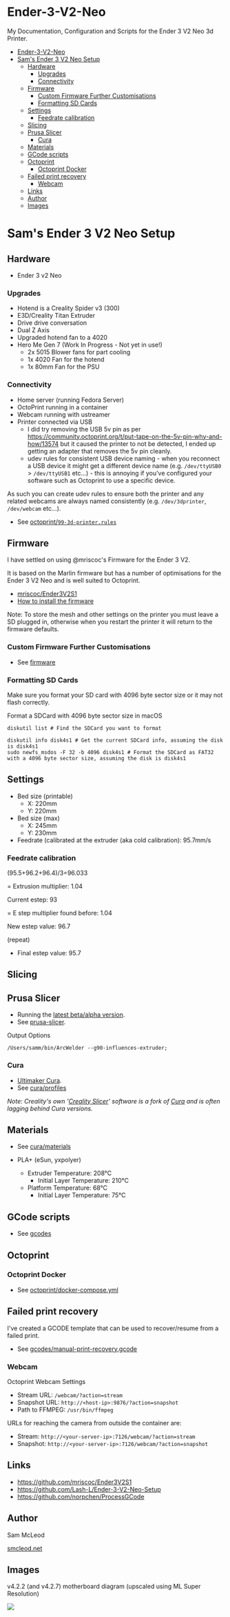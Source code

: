 # Ender-3-V2-Neo

My Documentation, Configuration and Scripts for the Ender 3 V2 Neo 3d Printer.

- [Ender-3-V2-Neo](#ender-3-v2-neo)
- [Sam's Ender 3 V2 Neo Setup](#sams-ender-3-v2-neo-setup)
  - [Hardware](#hardware)
    - [Upgrades](#upgrades)
    - [Connectivity](#connectivity)
  - [Firmware](#firmware)
    - [Custom Firmware Further Customisations](#custom-firmware-further-customisations)
    - [Formatting SD Cards](#formatting-sd-cards)
  - [Settings](#settings)
    - [Feedrate calibration](#feedrate-calibration)
  - [Slicing](#slicing)
  - [Prusa Slicer](#prusa-slicer)
    - [Cura](#cura)
  - [Materials](#materials)
  - [GCode scripts](#gcode-scripts)
  - [Octoprint](#octoprint)
    - [Octoprint Docker](#octoprint-docker)
  - [Failed print recovery](#failed-print-recovery)
    - [Webcam](#webcam)
  - [Links](#links)
  - [Author](#author)
  - [Images](#images)

# Sam's Ender 3 V2 Neo Setup

## Hardware

- Ender 3 v2 Neo

### Upgrades

- Hotend is a Creality Spider v3 (300)
- E3D/Creality Titan Extruder
- Drive drive conversation
- Dual Z Axis
- Upgraded hotend fan to a 4020
- Hero Me Gen 7 (Work In Progress - Not yet in use!)
  - 2x 5015 Blower fans for part cooling
  - 1x 4020 Fan for the hotend
  - 1x 80mm Fan for the PSU

### Connectivity

- Home server (running Fedora Server)
- OctoPrint running in a container
- Webcam running with ustreamer
- Printer connected via USB
  - I did try removing the USB 5v pin as per <https://community.octoprint.org/t/put-tape-on-the-5v-pin-why-and-how/13574> but it caused the printer to not be detected, I ended up getting an adapter that removes the 5v pin cleanly.
  - udev rules for consistent USB device naming - when you reconnect a USB device it might get a different device name (e.g. `/dev/ttyUSB0` > `/dev/ttyUSB1` etc...) - this is annoying if you've configured your software such as Octoprint to use a specific device.

As such you can create udev rules to ensure both the printer and any related webcams are always named consistently (e.g. `/dev/3dprinter`, `/dev/webcam` etc...).

- See [octoprint/`99-3d-printer.rules`](octoprint/99-3d-printer.rules)

## Firmware

I have settled on using @mriscoc's Firmware for the Ender 3 V2.

It is based on the Marlin firmware but has a number of optimisations for the Ender 3 V2 Neo and is well suited to Octoprint.

- [mriscoc/Ender3V2S1](https://github.com/mriscoc/Ender3V2S1)
- [How to install the firmware](https://github.com/mriscoc/Ender3V2S1/wiki/How-to-install-the-firmware)

Note: To store the mesh and other settings on the printer you must leave a SD plugged in, otherwise when you restart the printer it will return to the firmware defaults.

### Custom Firmware Further Customisations

- See [firmware](firmware/README.md)

### Formatting SD Cards

Make sure you format your SD card with 4096 byte sector size or it may not flash correctly.

Format a SDCard with 4096 byte sector size in macOS

```shell
diskutil list # Find the SDCard you want to format

diskutil info disk4s1 # Get the current SDCard info, assuming the disk is disk4s1
sudo newfs_msdos -F 32 -b 4096 disk4s1 # Format the SDCard as FAT32 with a 4096 byte sector size, assuming the disk is disk4s1
```

## Settings

- Bed size (printable)
  - X: 220mm
  - Y: 220mm
- Bed size (max)
  - X: 245mm
  - Y: 230mm
- Feedrate (calibrated at the extruder (aka cold calibration): 95.7mm/s

### Feedrate calibration

(95.5+96.2+96.4)/3=96.033

= Extrusion multiplier: 1.04

Current estep: 93

= E step multiplier found before: 1.04

New estep value: 96.7

(repeat)

- Final estep value: 95.7

## Slicing

## Prusa Slicer

- Running the [latest beta/alpha version](https://github.com/prusa3d/PrusaSlicer/releases).
- See [prusa-slicer](prusa-slicer).

Output Options

```shell
/Users/samm/bin/ArcWelder --g90-influences-extruder;
```

### Cura

- [Ultimaker Cura](https://ultimaker.com/software/ultimaker-cura).
- See [cura/profiles](cura/profiles)

_Note: Creality's own '[Creality Slicer](https://www.creality.com/pages/download-ender-3-v2-neo)' software is a fork of [Cura](https://ultimaker.com/software/ultimaker-cura) and is often lagging behind Cura versions._

## Materials

- See [cura/materials](cura/materials)

- PLA+ (eSun, yxpolyer)
  - Extruder Temperature: 208°C
    - Initial Layer Temperature: 210°C
  - Platform Temperature: 68°C
    - Initial Layer Temperature: 75°C

## GCode scripts

- See [gcodes](gcodes)

## Octoprint

### Octoprint Docker

- See [octoprint/docker-compose.yml](octoprint/docker-compose.yml)

## Failed print recovery

I've created a GCODE template that can be used to recover/resume from a failed print.

- See [gcodes/manual-print-recovery.gcode](gcodes/manual-print-recovery.gcode)

### Webcam

Octoprint Webcam Settings

- Stream URL: `/webcam/?action=stream`
- Snapshot URL: `http://<host-ip>:9876/?action=snapshot`
- Path to FFMPEG: `/usr/bin/ffmpeg`

URLs for reaching the camera from outside the container are:

- Stream: `http://<your-server-ip>:7126/webcam/?action=stream`
- Snapshot: `http://<your-server-ip>:7126/webcam/?action=snapshot`

## Links

- <https://github.com/mriscoc/Ender3V2S1>
- <https://github.com/Lash-L/Ender-3-V2-Neo-Setup>
- <https://github.com/norpchen/ProcessGCode>

## Author

Sam McLeod

[smcleod.net](https://smcleod.net)

## Images

v4.2.2 (and v4.2.7) motherboard diagram (upscaled using ML Super Resolution)

![](images/V422andV427moboupscaled.jpg)
